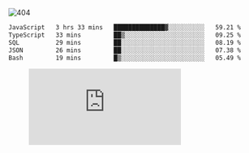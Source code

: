 ![404](https://user-images.githubusercontent.com/378023/89412096-6f759d80-d761-11ea-8c57-84b30ef3f2b1.png)

<!--START_SECTION:waka-->

```txt
JavaScript   3 hrs 33 mins   ██████████████▓░░░░░░░░░░   59.21 %
TypeScript   33 mins         ██▒░░░░░░░░░░░░░░░░░░░░░░   09.25 %
SQL          29 mins         ██░░░░░░░░░░░░░░░░░░░░░░░   08.19 %
JSON         26 mins         ██░░░░░░░░░░░░░░░░░░░░░░░   07.38 %
Bash         19 mins         █▒░░░░░░░░░░░░░░░░░░░░░░░   05.49 %
```

<!--END_SECTION:waka-->
<figure><embed src="https://wakatime.com/share/@018b853e-267a-435d-a858-33e2b098b9d7/f3c3aa68-553a-4373-a9f9-2d456f62f780.svg"></embed></figure>
